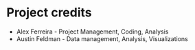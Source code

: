 # Project credits

* Alex Ferreira - Project Management, Coding, Analysis
* Austin Feldman - Data management, Analysis, Visualizations

